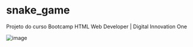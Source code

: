 # snake_game
Projeto do curso Bootcamp HTML Web Developer | Digital Innovation One


![image](https://user-images.githubusercontent.com/61566554/122851558-8a9fbc00-d2e5-11eb-8ab8-995b8c46ba0d.png)

